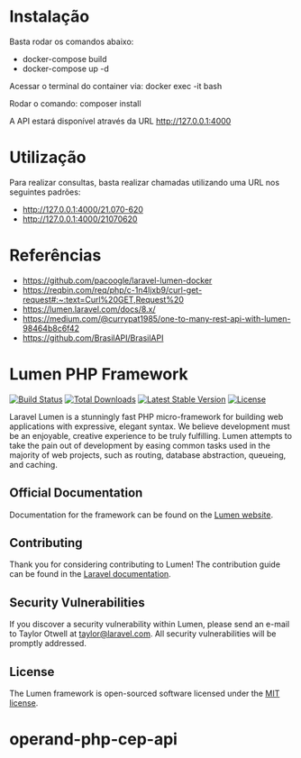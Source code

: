 # Instalação

Basta rodar os comandos abaixo:

-   docker-compose build
-   docker-compose up -d

Acessar o terminal do container via: docker exec -it <idcontainer> bash
    
Rodar o comando: composer install

A API estará disponível através da URL http://127.0.0.1:4000

# Utilização

Para realizar consultas, basta realizar chamadas utilizando uma URL nos seguintes padrões:

-   http://127.0.0.1:4000/21.070-620
-   http://127.0.0.1:4000/21070620

# Referências

-   https://github.com/pacoogle/laravel-lumen-docker
-   https://reqbin.com/req/php/c-1n4ljxb9/curl-get-request#:~:text=Curl%20GET,Request%20
-   https://lumen.laravel.com/docs/8.x/
-   https://medium.com/@currypat1985/one-to-many-rest-api-with-lumen-98464b8c6f42
-   https://github.com/BrasilAPI/BrasilAPI

# Lumen PHP Framework

[![Build Status](https://travis-ci.org/laravel/lumen-framework.svg)](https://travis-ci.org/laravel/lumen-framework)
[![Total Downloads](https://img.shields.io/packagist/dt/laravel/framework)](https://packagist.org/packages/laravel/lumen-framework)
[![Latest Stable Version](https://img.shields.io/packagist/v/laravel/framework)](https://packagist.org/packages/laravel/lumen-framework)
[![License](https://img.shields.io/packagist/l/laravel/framework)](https://packagist.org/packages/laravel/lumen-framework)

Laravel Lumen is a stunningly fast PHP micro-framework for building web applications with expressive, elegant syntax. We believe development must be an enjoyable, creative experience to be truly fulfilling. Lumen attempts to take the pain out of development by easing common tasks used in the majority of web projects, such as routing, database abstraction, queueing, and caching.

## Official Documentation

Documentation for the framework can be found on the [Lumen website](https://lumen.laravel.com/docs).

## Contributing

Thank you for considering contributing to Lumen! The contribution guide can be found in the [Laravel documentation](https://laravel.com/docs/contributions).

## Security Vulnerabilities

If you discover a security vulnerability within Lumen, please send an e-mail to Taylor Otwell at taylor@laravel.com. All security vulnerabilities will be promptly addressed.

## License

The Lumen framework is open-sourced software licensed under the [MIT license](https://opensource.org/licenses/MIT).

# operand-php-cep-api
